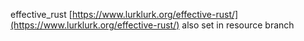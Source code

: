 effective_rust [https://www.lurklurk.org/effective-rust/](https://www.lurklurk.org/effective-rust/) also set in resource branch
